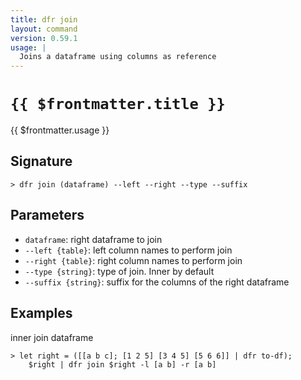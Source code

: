```yaml
---
title: dfr join
layout: command
version: 0.59.1
usage: |
  Joins a dataframe using columns as reference
---
```


# `{{ $frontmatter.title }}`

<div style='white-space: pre-wrap;'>{{ $frontmatter.usage }}</div>

## Signature

`> dfr join (dataframe) --left --right --type --suffix`

## Parameters

- `dataframe`: right dataframe to join
- `--left {table}`: left column names to perform join
- `--right {table}`: right column names to perform join
- `--type {string}`: type of join. Inner by default
- `--suffix {string}`: suffix for the columns of the right dataframe

## Examples

inner join dataframe

```shell
> let right = ([[a b c]; [1 2 5] [3 4 5] [5 6 6]] | dfr to-df);
    $right | dfr join $right -l [a b] -r [a b]
```

